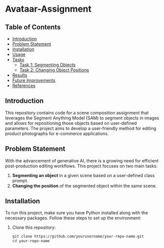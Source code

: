 # Avataar-Assignment

## Table of Contents
- [Introduction](#introduction)
- [Problem Statement](#problem-statement)
- [Installation](#installation)
- [Usage](#usage)
- [Tasks](#tasks)
  - [Task 1: Segmenting Objects](#task-1-segmenting-objects)
  - [Task 2: Changing Object Positions](#task-2-changing-object-positions)
- [Results](#results)
- [Future Improvements](#future-improvements)
- [References](#references)

## Introduction
This repository contains code for a scene composition assignment that leverages the Segment Anything Model (SAM) to segment objects in images and allows for repositioning those objects based on user-defined parameters. The project aims to develop a user-friendly method for editing product photographs for e-commerce applications.

## Problem Statement
With the advancement of generative AI, there is a growing need for efficient post-production editing workflows. This project focuses on two main tasks:
1. **Segmenting an object** in a given scene based on a user-defined class prompt.
2. **Changing the position** of the segmented object within the same scene.

## Installation
To run this project, make sure you have Python installed along with the necessary packages. Follow these steps to set up the environment:

1. Clone this repository:
   ```bash
   git clone https://github.com/yourusername/your-repo-name.git
   cd your-repo-name
